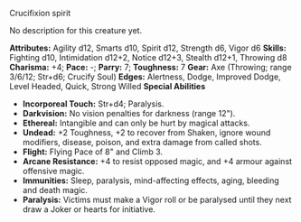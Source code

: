 Crucifixion spirit

No description for this creature yet.

**Attributes:** Agility d12, Smarts d10, Spirit d12, Strength d6, Vigor
d6
**Skills:** Fighting d10, Intimidation d12+2, Notice d12+3, Stealth
d12+1, Throwing d8
**Charisma:** +4; **Pace:** -; **Parry:** 7; **Toughness:** 7
**Gear:** Axe (Throwing; range 3/6/12; Str+d6; Crucify Soul)
**Edges:** Alertness, Dodge, Improved Dodge, Level Headed, Quick, Strong
Willed
**Special Abilities**
- **Incorporeal Touch:** Str+d4; Paralysis.
- **Darkvision:** No vision penalties for darkness (range 12").
- **Ethereal:** Intangible and can only be hurt by magical attacks.
- **Undead:** +2 Toughness, +2 to recover from Shaken, ignore wound
modifiers, disease, poison, and extra damage from called shots.
- **Flight:** Flying Pace of 8" and Climb 3.
- **Arcane Resistance:** +4 to resist opposed magic, and +4 armour
against offensive magic.
- **Immunities:** Sleep, paralysis, mind-affecting effects, aging,
bleeding and death magic.
- **Paralysis:** Victims must make a Vigor roll or be paralysed until
they next draw a Joker or hearts for initiative.

